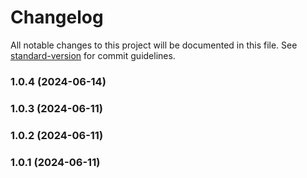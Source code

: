 # Changelog

All notable changes to this project will be documented in this file. See [standard-version](https://github.com/conventional-changelog/standard-version) for commit guidelines.

### 1.0.4 (2024-06-14)

### 1.0.3 (2024-06-11)

### 1.0.2 (2024-06-11)

### 1.0.1 (2024-06-11)
